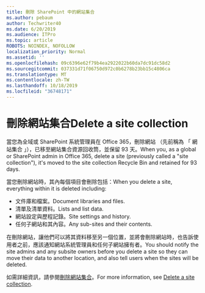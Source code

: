 ```yaml
---
title: 刪除 SharePoint 中的網站集合
ms.author: pebaum
author: Techwriter40
ms.date: 6/20/2019
ms.audience: ITPro
ms.topic: article
ROBOTS: NOINDEX, NOFOLLOW
localization_priority: Normal
ms.assetid: ''
ms.openlocfilehash: 09c6396e62f79b4ea2922022b60da7dc91dc58d2
ms.sourcegitcommit: 037331d71f06750d972c0b6278b23bb15c4806ca
ms.translationtype: MT
ms.contentlocale: zh-TW
ms.lasthandoff: 10/18/2019
ms.locfileid: "36748171"
---
```

# <a name="delete-a-site-collection"></a><span data-ttu-id="8e25c-102">刪除網站集合</span><span class="sxs-lookup"><span data-stu-id="8e25c-102">Delete a site collection</span></span>

<span data-ttu-id="8e25c-103">當您為全域或 SharePoint 系統管理員在 Office 365，刪除網站 （先前稱為 「 網站集合 」），已移至網站集合資源回收筒，並保留 93 天。</span><span class="sxs-lookup"><span data-stu-id="8e25c-103">When you, as a global or SharePoint admin in Office 365, delete a site (previously called a "site collection"), it's moved to the site collection Recycle Bin and retained for 93 days.</span></span> 

<span data-ttu-id="8e25c-104">當您刪除網站時，其內每個項目會刪除包括：</span><span class="sxs-lookup"><span data-stu-id="8e25c-104">When you delete a site, everything within it is deleted including:</span></span>

- <span data-ttu-id="8e25c-105">文件庫和檔案。</span><span class="sxs-lookup"><span data-stu-id="8e25c-105">Document libraries and files.</span></span>
- <span data-ttu-id="8e25c-106">清單及清單資料。</span><span class="sxs-lookup"><span data-stu-id="8e25c-106">Lists and list data.</span></span>
- <span data-ttu-id="8e25c-107">網站設定與歷程記錄。</span><span class="sxs-lookup"><span data-stu-id="8e25c-107">Site settings and history.</span></span>
- <span data-ttu-id="8e25c-108">任何子網站和其內容。</span><span class="sxs-lookup"><span data-stu-id="8e25c-108">Any sub-sites and their contents.</span></span>

<span data-ttu-id="8e25c-109">在刪除網站，讓他們可以將其資料移至另一個位置，並將會刪除網站時，也告訴使用者之前，應該通知網站系統管理員和任何子網站擁有者。</span><span class="sxs-lookup"><span data-stu-id="8e25c-109">You should notify the site admins and any subsite owners before you delete a site so they can move their data to another location, and also tell users when the sites will be deleted.</span></span> 

<span data-ttu-id="8e25c-110">如需詳細資訊，請參閱[刪除網站集合](https://docs.microsoft.com/sharepoint/delete-site-collection)。</span><span class="sxs-lookup"><span data-stu-id="8e25c-110">For more information, see [Delete a site collection](https://docs.microsoft.com/sharepoint/delete-site-collection).</span></span> 